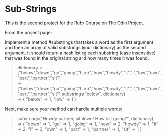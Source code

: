 # Sub-Strings

This is the second project for the Ruby Course on The Odin Project.

From the project page:

Implement a method #substrings that takes a word as the first argument and then an array of valid substrings (your dictionary) as the second argument. It should return a hash listing each substring (case insensitive) that was found in the original string and how many times it was found.
   > dictionary = ["below","down","go","going","horn","how","howdy","it","i","low","own","part","partner","sit"]  
   => ["below","down","go","going","horn","how","howdy","it","i","low","own","part","partner","sit"]
   substrings("below", dictionary)  
   => { "below" => 1, "low" => 1 }

Next, make sure your method can handle multiple words:
  > substrings("Howdy partner, sit down! How's it going?", dictionary)  
  => { "down" => 1, "go" => 1, "going" => 1, "how" => 2, "howdy" => 1, "it" => 2, "i" => 3, "own" => 1, "part" => 1, "partner" => 1, "sit" => 1 }